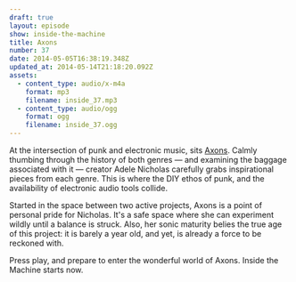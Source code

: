 ```yaml
---
draft: true
layout: episode
show: inside-the-machine
title: Axons
number: 37
date: 2014-05-05T16:38:19.348Z
updated_at: 2014-05-14T21:18:20.092Z
assets:
  - content_type: audio/x-m4a
    format: mp3
    filename: inside_37.mp3
  - content_type: audio/ogg
    format: ogg
    filename: inside_37.ogg
---
```

At the intersection of punk and electronic music, sits [Axons](http://axonsband.com). Calmly thumbing through the history of both genres &mdash; and examining the baggage associated with it &mdash; creator Adele Nicholas carefully grabs inspirational pieces from each genre. This is where the DIY ethos of punk, and the availability of electronic audio tools collide.

Started in the space between two active projects, Axons is a point of personal pride for Nicholas. It's a safe space where she can experiment wildly until a balance is struck. Also, her sonic maturity belies the true age of this project: it is barely a year old, and yet, is already a force to be reckoned with.

Press play, and prepare to enter the wonderful world of Axons. Inside the Machine starts now.